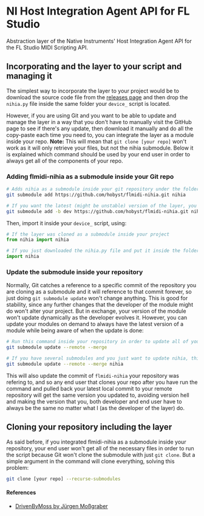 # NI Host Integration Agent API for FL Studio
Abstraction layer of the Native Instruments' Host Integration Agent API for the FL Studio MIDI Scripting API.

## Incorporating and the layer to your script and managing it
The simplest way to incorporate the layer to your project would be to download the source code file from the [releases page](https://github.com/hobyst/flmidi-nihia/releases) and then drop the `nihia.py` file inside the same folder your `device_` script is located.

However, if you are using Git and you want to be able to update and manage the layer in a way that you don't have to manually visit the GitHub page to see if there's any update, then download it manually and do all the copy-paste each time you need to, you can integrate the layer as a module inside your repo. **Note:** This will mean that `git clone [your repo]` won't work as it will only retrieve your files, but not the nihia submodule. Below it is explained which command should be used by your end user in order to always get all of the components of your repo.
### Adding flmidi-nihia as a submodule inside your Git repo
```bash
# Adds nihia as a submodule inside your git repository under the folder "nihia"
git submodule add https://github.com/hobyst/flmidi-nihia.git nihia

# If you want the latest (might be unstable) version of the layer, you can clone the "dev" branch as a submodule:
git submodule add -b dev https://github.com/hobyst/flmidi-nihia.git nihia
```

Then, import it inside your `device_` script, using:
```python
# If the layer was cloned as a submodule inside your project
from nihia import nihia

# If you just downloaded the nihia.py file and put it inside the folder where the device_ script is located
import nihia
```

### Update the submodule inside your repository
Normally, Git catches a reference to a specific commit of the repository you are cloning as a submodule and it will reference to that commit forever, so just doing `git submodule update` won't change anything. This is good for stability, since any further changes that the developer of the module might do won't alter your project. But in exchange, your version of the module won't update dynamically as the developer evolves it.
However, you can update your modules on demand to always have the latest version of a module while being aware of when the update is done:
```bash
# Run this command inside your repository in order to update all of your modules to the latest version (made by other people and not hosted locally)
git submodule update --remote --merge

# If you have several submodules and you just want to update nihia, this will do so
git submodule update --remote --merge nihia
```
This will also update the commit of `flmidi-nihia` your repository was refering to, and so any end user that clones your repo after you have run the command and pulled back your latest local commit to your remote repository will get the same version you updated to, avoiding version hell and making the version that you, both developer and end user have to always be the same no matter what I (as the developer of the layer) do.

## Cloning your repository including the layer
As said before, if you integrated flmidi-nihia as a submodule inside your repository, your end user won't get all of the necessary files in order to run the script because Git won't clone the submodule with just `git clone`. But a simple argument in the command will clone everything, solving this problem:

```bash
git clone [your repo] --recurse-submodules
```

#### References
 - [DrivenByMoss by Jürgen Moßgraber](https://github.com/git-moss/DrivenByMoss)